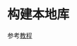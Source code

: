 # 构建本地库

参考[教程](https://doc.rust-lang.org/cargo/reference/build-script-examples.html#building-a-native-library)